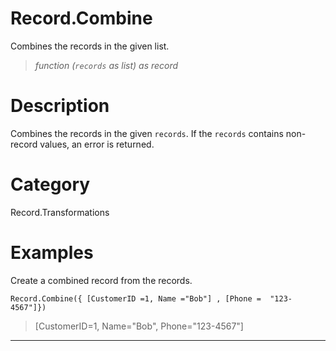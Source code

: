 ﻿# Record.Combine
Combines the records in the given list.
> _function (<code>records</code> as list) as record_
# Description 
Combines the records in the given <code>records</code>. If the <code>records</code> contains non-record values, an error is returned.
# Category 
Record.Transformations
# Examples 
Create a combined record from the records.
```
Record.Combine({ [CustomerID =1, Name ="Bob"] , [Phone =  "123-4567"]})
```
> [CustomerID=1, Name="Bob", Phone="123-4567"]
***
